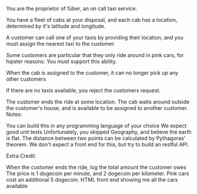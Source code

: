 You are the proprietor of füber, an on call taxi service.

You have a fleet of cabs at your disposal, and each cab has a location, determined by it's latitude and longitude.

A customer can call one of your taxis by providing their location, and you must assign the nearest taxi to the customer.

Some customers are particular that they only ride around in pink cars, for hipster reasons. You must support this ability.

When the cab is assigned to the customer, it can no longer pick up any other customers

If there are no taxis available, you reject the customers request.

The customer ends the ride at some location. The cab waits around outside the customer's house, and is available to be assigned to another customer.
Notes:

You can build this in any programming language of your choice
We expect good unit tests
Unfortunately, you skipped Geography, and believe the earth is flat. The distance between two points can be calculated by Pythagoras' theorem.
We don't expect a front end for this, but try to build an restful API.

Extra Credit:

When the customer ends the ride, log the total amount the customer owes
The price is 1 dogecoin per minute, and 2 dogecoin per kilometer. Pink cars cost an additional 5 dogecoin.
HTML front end showing me all the cars available